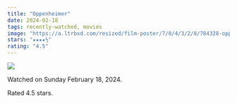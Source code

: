 ```yaml
---
title: "Oppenheimer"
date: 2024-02-18
tags: recently-watched, movies
image: "https://a.ltrbxd.com/resized/film-poster/7/8/4/3/2/8/784328-oppenheimer-0-600-0-900-crop.jpg?v=e3c6e7a32c"
stars: "★★★★½"
rating: "4.5"
---
```


<div class="letterboxd-movie-data-content">
   <p><img src="https://a.ltrbxd.com/resized/film-poster/7/8/4/3/2/8/784328-oppenheimer-0-600-0-900-crop.jpg?v=e3c6e7a32c"/></p> <p>Watched on Sunday February 18, 2024.</p> 
  <p>Rated 4.5 stars.<p>
  <div class="float-clear"></div>
</div>